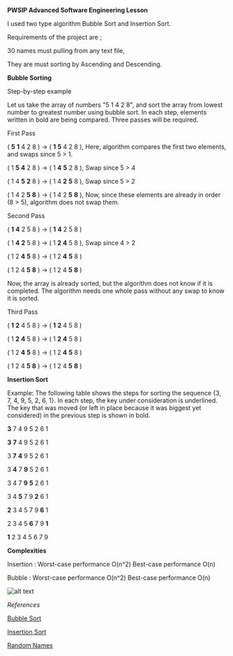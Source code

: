 **PWSIP Advanced Software Engineering Lesson**

I used two type algorithm Bubble Sort and Insertion Sort.

Requirements of the project are ;

30 names must pulling from any text file,

They are must sorting by Ascending and Descending.

**Bubble Sorting**

Step-by-step example

Let us take the array of numbers "5 1 4 2 8", and sort the array from lowest number to greatest number using bubble sort. In each step, elements written in bold are being compared. Three passes will be required.

First Pass

( **5** **1** 4 2 8 ) → ( **1** **5** 4 2 8 ), Here, algorithm compares the first two elements, and swaps since 5 > 1.

( 1 **5** **4** 2 8 ) → ( 1 **4** **5** 2 8 ), Swap since 5 > 4

( 1 4 **5** **2** 8 ) → ( 1 4 **2** **5** 8 ), Swap since 5 > 2

( 1 4 2 **5** **8** ) → ( 1 4 2 **5** **8** ), Now, since these elements are already in order (8 > 5), algorithm does not swap them.

Second Pass

( **1** **4** 2 5 8 ) → ( **1** **4** 2 5 8 )

( 1 **4** **2** 5 8 ) → ( 1 **2** **4** 5 8 ), Swap since 4 > 2

( 1 2 **4** **5** 8 ) → ( 1 2 **4** **5** 8 )

( 1 2 4 **5** **8** ) → ( 1 2 4 **5** **8** )

Now, the array is already sorted, but the algorithm does not know if it is completed. The algorithm needs one whole pass without any swap to know it is sorted.

Third Pass

( **1** **2** 4 5 8 ) → ( **1** **2** 4 5 8 )

( 1 **2** **4** 5 8 ) → ( 1 **2** **4** 5 8 )

( 1 2 **4** **5** 8 ) → ( 1 2 **4** **5** 8 )

( 1 2 4 **5** **8** ) → ( 1 2 4 **5** **8** )


**Insertion Sort**

Example: The following table shows the steps for sorting the sequence {3, 7, 4, 9, 5, 2, 6, 1}. In each step, the key under consideration is underlined. The key that was moved (or left in place because it was biggest yet considered) in the previous step is shown in bold.

__3__ 7 4 9 5 2 6 1

**3** __7__ 4 9 5 2 6 1

3 **7** __4__ 9 5 2 6 1

3 **4** 7 __9__ 5 2 6 1

3 4 7 **9** __5__ 2 6 1

3 4 **5** 7 9 __2__ 6 1

**2** 3 4 5 7 9 __6__ 1

2 3 4 5 **6** 7 9 __1__

**1** 2 3 4 5 6 7 9

**Complexities**

Insertion : Worst-case performance 	O(n^2)
			Best-case performance 	O(n)

Bubble	  : Worst-case performance 	O(n^2)
			Best-case performance 	O(n)

![alt text](https://www.cs.duke.edu/courses/fall03/cps182s/latex/bubbleplot.jpg)

*References*

[Bubble Sort](https://en.wikipedia.org/wiki/Bubble_sort)

[Insertion Sort](https://en.wikipedia.org/wiki/Insertion_sort)

[Random Names](http://listofrandomnames.com/)
